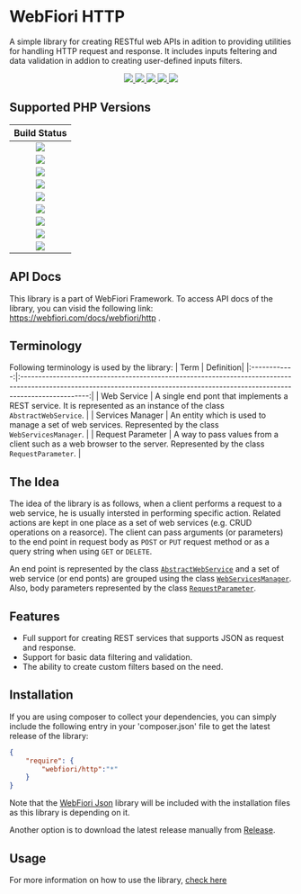 # WebFiori HTTP
A simple library for creating RESTful web APIs in adition to providing utilities for handling HTTP request and response. 
It includes inputs feltering and data validation in addion to creating user-defined inputs filters.

<p align="center">
  <a href="https://github.com/WebFiori/http/actions">
    <img src="https://github.com/WebFiori/http/actions/workflows/php83.yml/badge.svg?branch=master">
  </a>
  <a href="https://codecov.io/gh/WebFiori/http">
    <img src="https://codecov.io/gh/WebFiori/http/branch/master/graph/badge.svg" />
  </a>
  <a href="https://sonarcloud.io/dashboard?id=WebFiori_http">
      <img src="https://sonarcloud.io/api/project_badges/measure?project=WebFiori_http&metric=alert_status" />
  </a>
  <a href="https://github.com/WebFiori/http/releases">
      <img src="https://img.shields.io/github/release/WebFiori/http.svg?label=latest" />
  </a>
  <a href="https://packagist.org/packages/webfiori/http">
      <img src="https://img.shields.io/packagist/dt/webfiori/http?color=light-green">
  </a>
</p>

## Supported PHP Versions
|                                                                                        Build Status                                                                                         |
|:-------------------------------------------------------------------------------------------------------------------------------------------------------------------------------------------:|
| <a target="_blank" href="https://github.com/WebFiori/http/actions/workflows/php70.yml"><img src="https://github.com/WebFiori/http/actions/workflows/php70.yml/badge.svg?branch=master"></a> |
| <a target="_blank" href="https://github.com/WebFiori/http/actions/workflows/php71.yml"><img src="https://github.com/WebFiori/http/actions/workflows/php71.yml/badge.svg?branch=master"></a> |
| <a target="_blank" href="https://github.com/WebFiori/http/actions/workflows/php72.yml"><img src="https://github.com/WebFiori/http/actions/workflows/php72.yml/badge.svg?branch=master"></a> |
| <a target="_blank" href="https://github.com/WebFiori/http/actions/workflows/php73.yml"><img src="https://github.com/WebFiori/http/actions/workflows/php73.yml/badge.svg?branch=master"></a> |
| <a target="_blank" href="https://github.com/WebFiori/http/actions/workflows/php74.yml"><img src="https://github.com/WebFiori/http/actions/workflows/php74.yml/badge.svg?branch=master"></a> |
| <a target="_blank" href="https://github.com/WebFiori/http/actions/workflows/php80.yml"><img src="https://github.com/WebFiori/http/actions/workflows/php80.yml/badge.svg?branch=master"></a> |
| <a target="_blank" href="https://github.com/WebFiori/http/actions/workflows/php81.yml"><img src="https://github.com/WebFiori/http/actions/workflows/php81.yml/badge.svg?branch=master"></a> |
| <a target="_blank" href="https://github.com/WebFiori/http/actions/workflows/php82.yml"><img src="https://github.com/WebFiori/http/actions/workflows/php82.yml/badge.svg?branch=master"></a> |
| <a target="_blank" href="https://github.com/WebFiori/http/actions/workflows/php83.yml"><img src="https://github.com/WebFiori/http/actions/workflows/php83.yml/badge.svg?branch=master"></a> |

## API Docs
This library is a part of <a>WebFiori Framework</a>. To access API docs of the library, you can visid the following link: https://webfiori.com/docs/webfiori/http .

## Terminology

Following terminology is used by the library: 
| Term | Definition|
|:------------:|:-------------------------------------------------------------------------------------------------------------------------------------------------------------------------------:|
| Web Service | A single end pont that implements a REST service. It is represented as an instance of the class `AbstractWebService`. |
| Services Manager  | An entity which is used to manage a set of web services. Represented by the class `WebServicesManager`. |
| Request Parameter | A way to pass values from a client such as a web browser to the server. Represented by the class `RequestParameter`. |

## The Idea

The idea of the library is as follows, when a client performs a request to a web service, he is usually intersted in performing specific action. Related actions are kept in one place as a set of web services (e.g. CRUD operations on a reasorce). The client can pass arguments (or parameters) to the end point in request body as `POST` or `PUT` request method or as a query string when using `GET` or `DELETE`.

An end point is represented by the class [`AbstractWebService`](https://webfiori.com/docs/webfiori/http/AbstractWebService) and a set of web service (or end ponts) are grouped using the class [`WebServicesManager`](https://webfiori.com/docs/webfiori/http/WebServicesManager). Also, body parameters represented by the class [`RequestParameter`](https://webfiori.com/docs/webfiori/http/RequestParameter).

## Features
* Full support for creating REST services that supports JSON as request and response.
* Support for basic data filtering and validation.
* The ability to create custom filters based on the need.

## Installation
If you are using composer to collect your dependencies, you can simply include the following entry in your 'composer.json' file to get the latest release of the library:

``` json
{
    "require": {
        "webfiori/http":"*"
    }
}
```
Note that the <a href="https://github.com/WebFiori/json">WebFiori Json</a> library will be included with the installation files as this library is depending on it. 

Another option is to download the latest release manually from <a href="https://github.com/WebFiori/http/releases">Release</a>.

## Usage
For more information on how to use the library, [check here](https://github.com/WebFiori/wf-docs/blob/master/web-services.md)
